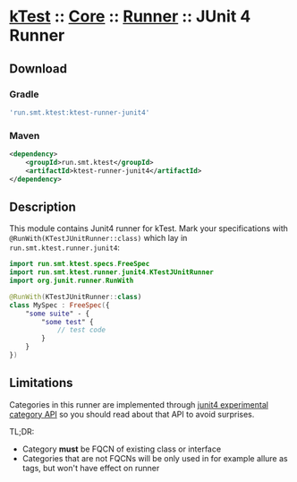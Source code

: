# [kTest](../../README.md) :: [Core](../README.md) :: [Runner](README.md) :: JUnit 4 Runner

## Download

### Gradle

```groovy
'run.smt.ktest:ktest-runner-junit4'
```

### Maven

```xml
<dependency>
    <groupId>run.smt.ktest</groupId>
    <artifactId>ktest-runner-junit4</artifactId>
</dependency>
```

## Description

This module contains Junit4 runner for kTest. Mark your specifications with `@RunWith(KTestJUnitRunner::class)` which lay
in `run.smt.ktest.runner.junit4`:

```kotlin
import run.smt.ktest.specs.FreeSpec
import run.smt.ktest.runner.junit4.KTestJUnitRunner
import org.junit.runner.RunWith

@RunWith(KTestJUnitRunner::class)
class MySpec : FreeSpec({
    "some suite" - {
        "some test" {
            // test code
        }
    }
})
```

## Limitations

Categories in this runner are implemented through [junit4 experimental category API](https://github.com/junit-team/junit4/wiki/Categories)
so you should read about that API to avoid surprises.

TL;DR:

 - Category **must** be FQCN of existing class or interface
 - Categories that are not FQCNs will be only used in for example allure as tags, but won't have effect on runner

